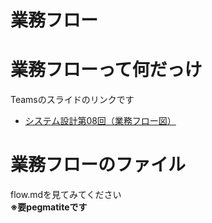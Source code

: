 # 業務フロー

# 業務フローって何だっけ
Teamsのスライドのリンクです
* [システム設計第08回（業務フロー図）](https://asojukustudent.sharepoint.com/sites/SD2DEF_abcc21/DocLib/%E3%82%B7%E3%82%B9%E3%83%86%E3%83%A0%E8%A8%AD%E8%A8%88%E7%AC%AC08%E5%9B%9E%EF%BC%88%E6%A5%AD%E5%8B%99%E3%83%95%E3%83%AD%E3%83%BC%E5%9B%B3%EF%BC%89.ppsx)  


# 業務フローのファイル
flow.mdを見てみてください  
**※要pegmatiteです**

